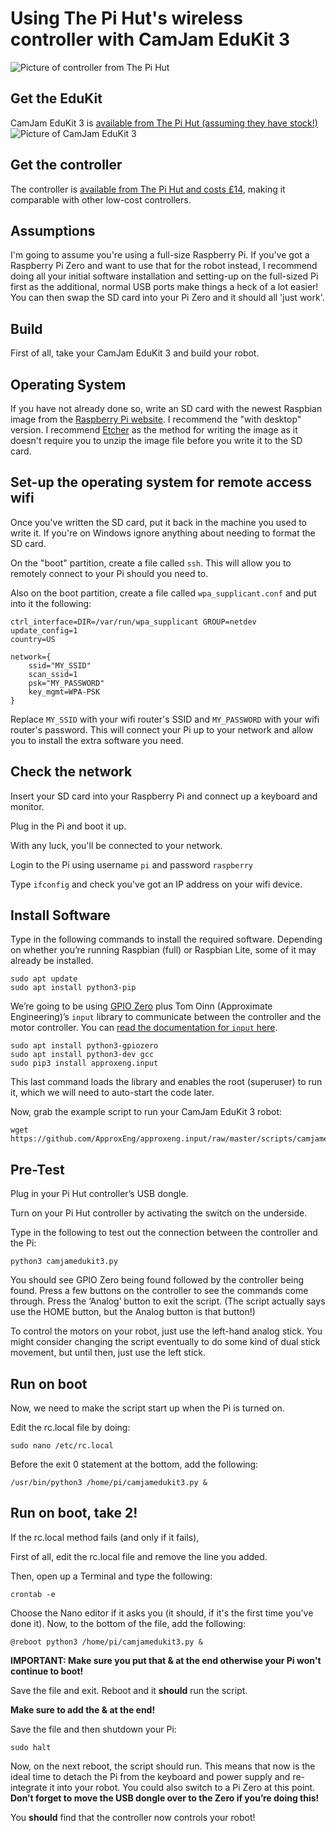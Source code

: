 # Using The Pi Hut's wireless controller with CamJam EduKit 3

![Picture of controller from The Pi Hut](https://github.com/recantha/EduKit3/blob/master/res/pihut%20controller.jpg)

## Get the EduKit
CamJam EduKit 3 is [available from The Pi Hut (assuming they have stock!)](https://thepihut.com/collections/camjam-edukit/products/camjam-edukit-3-robotics)
![Picture of CamJam EduKit 3](https://cdn.shopify.com/s/files/1/0176/3274/products/101685_1024x1024.jpg)

## Get the controller
The controller is [available from The Pi Hut and costs £14](https://thepihut.com/collections/raspberry-pi-store/products/raspberry-pi-compatible-wireless-gamepad-controller), making it comparable with other low-cost controllers.

## Assumptions
I'm going to assume you're using a full-size Raspberry Pi. If you've got a Raspberry Pi Zero and want to use that for the
robot instead, I recommend doing all your initial software installation and setting-up on the full-sized Pi first
as the additional, normal USB ports make things a heck of a lot easier! You can then swap the SD card into your Pi Zero
and it should all 'just work'.

## Build
First of all, take your CamJam EduKit 3 and build your robot.

## Operating System
If you have not already done so, write an SD card with the newest Raspbian image from the [Raspberry Pi website](https://www.raspberrypi.org/downloads/raspbian/). I recommend the "with desktop" version.
I recommend [Etcher](https://etcher.io/) as the method for writing the image as it doesn't require you to
unzip the image file before you write it to the SD card.

## Set-up the operating system for remote access wifi
Once you've written the SD card, put it back in the machine you used to write it.
If you're on Windows ignore anything about needing to format the SD card.

On the "boot" partition, create a file called `ssh`. This will allow you to remotely connect to your Pi should you need to.

Also on the boot partition, create a file called `wpa_supplicant.conf` and put into it the following:

```
ctrl_interface=DIR=/var/run/wpa_supplicant GROUP=netdev
update_config=1
country=US

network={
    ssid="MY_SSID"
    scan_ssid=1
    psk="MY_PASSWORD"
    key_mgmt=WPA-PSK
}
```

Replace `MY_SSID` with your wifi router's SSID and `MY_PASSWORD` with your wifi router's password.
This will connect your Pi up to your network and allow you to install the extra software you need.

## Check the network
Insert your SD card into your Raspberry Pi and connect up a keyboard and monitor.

Plug in the Pi and boot it up.

With any luck, you'll be connected to your network.

Login to the Pi using username `pi` and password `raspberry`

Type `ifconfig` and check you've got an IP address on your wifi device.

## Install Software
Type in the following commands to install the required software.
Depending on whether you’re running Raspbian (full) or Raspbian Lite, some of it may already be installed.

```
sudo apt update
sudo apt install python3-pip
```

We’re going to be using [GPIO Zero](https://gpiozero.readthedocs.io) plus Tom Oinn (Approximate Engineering)’s `input` library to communicate between the
controller and the motor controller. You can [read the documentation for `input` here](https://approxeng.github.io/approxeng.input/).

```
sudo apt install python3-gpiozero
sudo apt install python3-dev gcc
sudo pip3 install approxeng.input
```

This last command loads the library and enables the root (superuser) to run it, which we will need to auto-start the code later.

Now, grab the example script to run your CamJam EduKit 3 robot:

```
wget https://github.com/ApproxEng/approxeng.input/raw/master/scripts/camjamedukit3.py
```

## Pre-Test
Plug in your Pi Hut controller’s USB dongle.

Turn on your Pi Hut controller by activating the switch on the underside.

Type in the following to test out the connection between the controller and the Pi:

```
python3 camjamedukit3.py
```

You should see GPIO Zero being found followed by the controller being found.
Press a few buttons on the controller to see the commands come through.
Press the ‘Analog’ button to exit the script. (The script actually says use the HOME button, but the Analog button is that button!)

To control the motors on your robot, just use the left-hand analog stick. You might consider changing the script eventually to do some kind of dual stick movement, but until then, just use the left stick.

## Run on boot
Now, we need to make the script start up when the Pi is turned on.

Edit the rc.local file by doing:

```
sudo nano /etc/rc.local
```

Before the exit 0 statement at the bottom, add the following:

```
/usr/bin/python3 /home/pi/camjamedukit3.py &
```

## Run on boot, take 2!
If the rc.local method fails (and only if it fails),

First of all, edit the rc.local file and remove the line you added.

Then, open up a Terminal and type the following:
```
crontab -e
```

Choose the Nano editor if it asks you (it should, if it's the first time you've done it).
Now, to the bottom of the file, add the following:

```
@reboot python3 /home/pi/camjamedukit3.py &
```

**IMPORTANT: Make sure you put that & at the end otherwise your Pi won't continue to boot!**

Save the file and exit.
Reboot and it **should** run the script.

**Make sure to add the & at the end!**

Save the file and then shutdown your Pi:

```
sudo halt
```

Now, on the next reboot, the script should run. This means that now is the ideal time to detach the Pi from the
keyboard and power supply and re-integrate it into your robot. You could also switch to a Pi Zero at this point.
**Don’t forget to move the USB dongle over to the Zero if you’re doing this!**

You **should** find that the controller now controls your robot!
